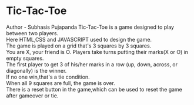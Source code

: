 # Tic-Tac-Toe
Author - Subhasis Pujapanda
Tic-Tac-Toe is a game designed to play between two players.<br>
Here HTML,CSS and JAVASCRIPT used to design the game.<br>
The game is played on a grid that's 3 squares by 3 squares.<br>
You are X, your friend is O. Players take turns putting their marks(X or O) in empty squares.<br>
The first player to get 3 of his/her marks in a row (up, down, across, or diagonally) is the winner.<br>
If no one win,that's a tie condition.<br>
When all 9 squares are full, the game is over.<br>
There is a reset button in the game,which can be used to reset the game after gameover or tie.<br>
